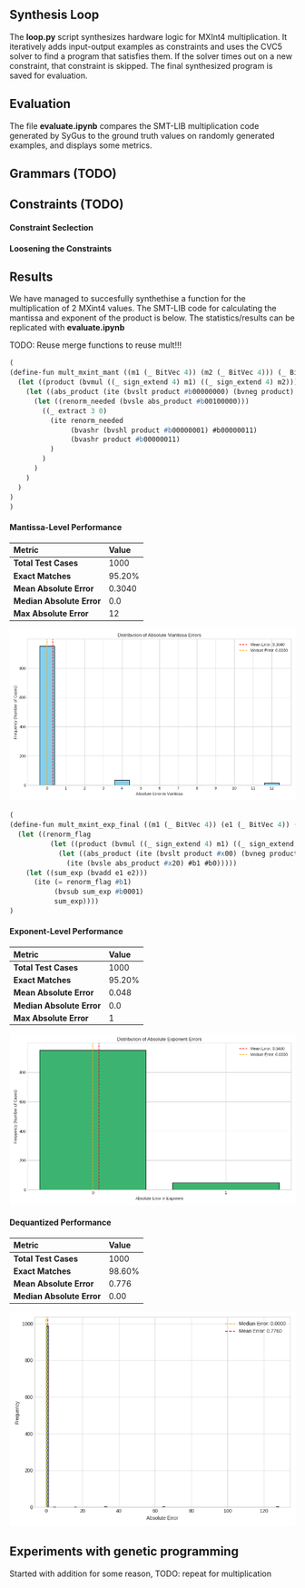 ## Synthesis Loop

The **loop.py** script synthesizes hardware logic for MXInt4 multiplication. It iteratively adds input-output examples as constraints and uses the CVC5 solver to find a program that satisfies them. If the solver times out on a new constraint, that constraint is skipped. The final synthesized program is saved for evaluation.

## Evaluation

The file **evaluate.ipynb** compares the SMT-LIB multiplication code generated by SyGus to the ground truth values on randomly generated examples, and displays some metrics.

## Grammars (TODO)



## Constraints (TODO)
 
#### Constraint Seclection

#### Loosening the Constraints

## Results

We have managed to succesfully synthethise a function for the multiplication of 2 MXint4 values. The SMT-LIB code for calculating the mantissa and exponent of the product is below. The statistics/results can be replicated with **evaluate.ipynb**

TODO: Reuse merge functions to reuse mult!!!


```lisp
(
(define-fun mult_mxint_mant ((m1 (_ BitVec 4)) (m2 (_ BitVec 4))) (_ BitVec 4)
  (let ((product (bvmul ((_ sign_extend 4) m1) ((_ sign_extend 4) m2))))
    (let ((abs_product (ite (bvslt product #b00000000) (bvneg product) product)))
      (let ((renorm_needed (bvsle abs_product #b00100000)))
        ((_ extract 3 0)
          (ite renorm_needed
               (bvashr (bvshl product #b00000001) #b00000011)
               (bvashr product #b00000011)
          )
        )
      )
    )
  )
)
)
```

#### Mantissa-Level Performance


| Metric | Value |
| :--- | :--- |
| **Total Test Cases** | 1000 |
| **Exact Matches** | 95.20% |
| **Mean Absolute Error** | 0.3040 |
| **Median Absolute Error** | 0.0 |
| **Max Absolute Error** | 12 |

![Alt text](mant_mult.png)


```lisp
(
(define-fun mult_mxint_exp_final ((m1 (_ BitVec 4)) (e1 (_ BitVec 4)) (m2 (_ BitVec 4)) (e2 (_ BitVec 4))) (_ BitVec 4)
  (let ((renorm_flag
          (let ((product (bvmul ((_ sign_extend 4) m1) ((_ sign_extend 4) m2))))
            (let ((abs_product (ite (bvslt product #x00) (bvneg product) product)))
              (ite (bvsle abs_product #x20) #b1 #b0)))))
    (let ((sum_exp (bvadd e1 e2)))
      (ite (= renorm_flag #b1)
           (bvsub sum_exp #b0001)
           sum_exp))))
)
```

#### Exponent-Level Performance

| Metric | Value |
| :--- | :--- |
| **Total Test Cases** | 1000 |
| **Exact Matches** | 95.20% |
| **Mean Absolute Error** | 0.048 |
| **Median Absolute Error** | 0.0 |
| **Max Absolute Error** | 1 |

![Alt text](exp_mult.png)

#### Dequantized Performance

| Metric | Value |
| :--- | :--- |
| **Total Test Cases** | 1000 |
| **Exact Matches** | 98.60% |
| **Mean Absolute Error** | 0.776 |
| **Median Absolute Error** | 0.00 |


![Alt text](mult.png)


## Experiments with genetic programming

Started with addition for some reason, TODO: repeat for multiplication

